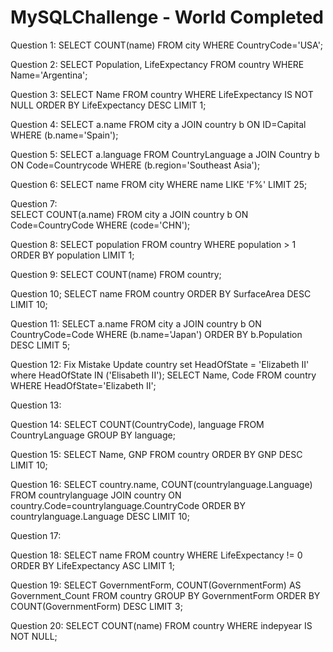# MySQLChallenge - World Completed

Question 1: 
    SELECT COUNT(name) FROM city WHERE CountryCode='USA';

Question 2: 
    SELECT Population, LifeExpectancy FROM country WHERE Name='Argentina';

Question 3: 
    SELECT Name FROM country WHERE LifeExpectancy IS NOT NULL ORDER BY LifeExpectancy DESC LIMIT 1;

Question 4: 
    SELECT a.name FROM city a JOIN country b ON ID=Capital WHERE (b.name='Spain');

Question 5:
    SELECT a.language FROM CountryLanguage a JOIN Country b ON Code=Countrycode WHERE (b.region='Southeast Asia');

Question 6:
    SELECT name FROM city WHERE name LIKE 'F%' LIMIT 25;

Question 7:    
    SELECT COUNT(a.name) FROM city a JOIN country b ON Code=CountryCode WHERE (code='CHN');

Question 8:
    SELECT population FROM country WHERE population > 1 ORDER BY population LIMIT 1;

Question 9:
    SELECT COUNT(name) FROM country;

Question 10;
    SELECT name FROM country ORDER BY SurfaceArea DESC LIMIT 10;

Question 11:
    SELECT a.name FROM city a JOIN country b ON CountryCode=Code WHERE (b.name='Japan') ORDER BY b.Population DESC LIMIT 5;

 Question 12:
    Fix Mistake
         Update country set HeadOfState = 'Elizabeth II' where HeadOfState IN ('Elisabeth II');
            SELECT Name, Code FROM country WHERE HeadOfState='Elizabeth II';

Question 13:
    

Question 14:
    SELECT COUNT(CountryCode), language FROM CountryLanguage GROUP BY language;

Question 15:
    SELECT Name, GNP FROM country ORDER BY GNP DESC LIMIT 10;

Question 16:
    SELECT country.name, COUNT(countrylanguage.Language) FROM countrylanguage JOIN country ON country.Code=countrylanguage.CountryCode ORDER BY countrylanguage.Language DESC LIMIT 10;

Question 17:

Question 18:
    SELECT name FROM country WHERE LifeExpectancy != 0 ORDER BY LifeExpectancy ASC LIMIT 1;

Question 19: 
   SELECT GovernmentForm, COUNT(GovernmentForm) AS Government_Count FROM country GROUP BY GovernmentForm ORDER BY COUNT(GovernmentForm) DESC LIMIT 3;

Question 20:
    SELECT COUNT(name) FROM country WHERE indepyear IS NOT NULL;
